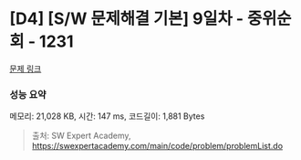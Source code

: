 # [D4] [S/W 문제해결 기본] 9일차 - 중위순회 - 1231 

[문제 링크](https://swexpertacademy.com/main/code/problem/problemDetail.do?contestProbId=AV140YnqAIECFAYD) 

### 성능 요약

메모리: 21,028 KB, 시간: 147 ms, 코드길이: 1,881 Bytes



> 출처: SW Expert Academy, https://swexpertacademy.com/main/code/problem/problemList.do